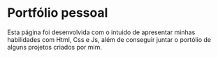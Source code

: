 # Portfólio pessoal 

Esta página foi desenvolvida com o intuido de apresentar minhas habilidades com Html, Css e Js, além de conseguir juntar o portólio de alguns projetos criados por mim.

